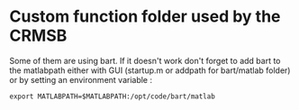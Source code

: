 # Custom function folder used by the CRMSB

Some of them are using bart. If it doesn't work don't forget to add bart to the matlabpath either with GUI (startup.m or addpath for bart/matlab folder) or by setting an environment variable : 

`export MATLABPATH=$MATLABPATH:/opt/code/bart/matlab` 